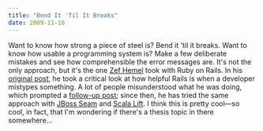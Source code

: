 ```yaml
---
title: "Bend It 'Til It Breaks"
date: 2009-11-16
---
```

Want to know how strong a piece of steel is? Bend it 'til it breaks. Want to know how usable a programming system is? Make a few deliberate mistakes and see how comprehensible the error messages are. It's not the only approach, but it's the one <a href="http://zef.me/">Zef Hemel</a> took with Ruby on Rails. In his <a href="http://zef.me/2308/when-rails-fails">original post</a>, he took a critical look at how helpful Rails is when a developer mistypes something. A lot of people misunderstood what he was doing, which prompted a <a href="http://zef.me/2355/a-when-rails-fails-follow-up">follow-up post</a>; since then, he has tried the same approach with <a href="http://zef.me/2333/when-jboss-seam-fails">JBoss Seam</a> and <a href="http://zef.me/2371/when-scala-dsls-fail">Scala Lift</a>. I think this is pretty cool—so cool, in fact, that I'm wondering if there's a thesis topic in there somewhere…
